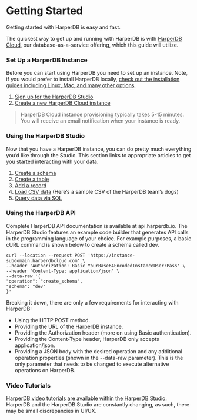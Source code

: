 # Getting Started

Getting started with HarperDB is easy and fast.

The quickest way to get up and running with HarperDB is with [HarperDB Cloud](../harperdb-cloud/README.md), our database-as-a-service offering, which this guide will utilize.

### Set Up a HarperDB Instance

Before you can start using HarperDB you need to set up an instance. Note, if you would prefer to install HarperDB locally, [check out the installation guides including Linux, Mac, and many other options](../install-harperdb/README.md).

1. [Sign up for the HarperDB Studio](https://studio.harperdb.io/sign-up)
2. [Create a new HarperDB Cloud instance](../harperdb-studio/instances.md#Create-a-New-Instance)

> HarperDB Cloud instance provisioning typically takes 5-15 minutes. You will receive an email notification when your instance is ready.

### Using the HarperDB Studio

Now that you have a HarperDB instance, you can do pretty much everything you’d like through the Studio. This section links to appropriate articles to get you started interacting with your data.

1. [Create a schema](../harperdb-studio/manage-schemas-browse-data.md#Create-a-Schema)
2. [Create a table](../harperdb-studio/manage-schemas-browse-data.md#create-a-table)
3. [Add a record](../harperdb-studio/manage-schemas-browse-data.md#add-a-record)
4. [Load CSV data](../harperdb-studio/manage-schemas-browse-data.md#load-csv-data) (Here’s a sample CSV of the HarperDB team’s dogs)
5. [Query data via SQL](../harperdb-studio/query-instance-data.md)

### Using the HarperDB API

Complete HarperDB API documentation is available at api.harperdb.io. The HarperDB Studio features an example code builder that generates API calls in the programming language of your choice. For example purposes, a basic cURL command is shown below to create a schema called dev.

```
curl --location --request POST 'https://instance-subdomain.harperdbcloud.com' \
--header 'Authorization: Basic YourBase64EncodedInstanceUser:Pass' \
--header 'Content-Type: application/json' \
--data-raw '{
"operation": "create_schema",
"schema": "dev"
}'
```

Breaking it down, there are only a few requirements for interacting with HarperDB:

* Using the HTTP POST method.
* Providing the URL of the HarperDB instance.
* Providing the Authorization header (more on using Basic authentication).
* Providing the Content-Type header, HarperDB only accepts application/json.
* Providing a JSON body with the desired operation and any additional operation properties (shown in the --data-raw parameter). This is the only parameter that needs to be changed to execute alternative operations on HarperDB.

### Video Tutorials

[HarperDB video tutorials are available within the HarperDB Studio](../harperdb-studio/resources.md#video-tutorials). HarperDB and the HarperDB Studio are constantly changing, as such, there may be small discrepancies in UI/UX.
